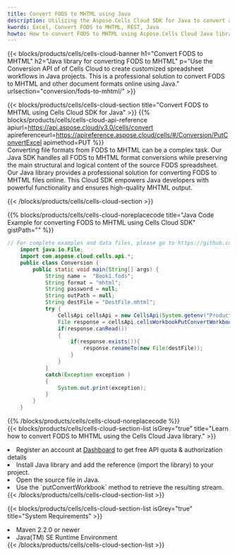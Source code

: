 ```yaml
---
title: Convert FODS to MHTML using Java 
description: Utilizing the Aspose.Cells Cloud SDK for Java to convert a FODS format file to a MHTML format file. 
kwords: Excel, Convert FODS to MHTML, REST, Java
howto: How to convert FODS to MHTML using Aspose.Cells Cloud Java library.
---
```



{{< blocks/products/cells/cells-cloud-banner h1="Convert FODS to MHTML" h2="Java library for converting FODS to MHTML" p="Use the Conversion API of of Cells Cloud to create customized spreadsheet workflows in Java projects. This is a professional solution to convert FODS to MHTML and other document formats online using Java." urlsection="conversion/fods-to-mhtml/" >}}

{{< blocks/products/cells/cells-cloud-section  title="Convert FODS to MHTML using Cells Cloud SDK for Java" >}}
{{% blocks/products/cells/cells-cloud-api-reference  apiurl=https://api.aspose.cloud/v3.0/cells/convert  apireferenceurl=https://apireference.aspose.cloud/cells/#/Conversion/PutConvertExcel  apimethod=PUT %}}
<br/>
Converting file formats from FODS to MHTML can be a complex task. Our Java SDK handles all FODS to MHTML format conversions while preserving the main structural and logical content of the source FODS spreadsheet. Our Java library provides a professional solution for converting FODS to MHTML files online. This Cloud SDK empowers Java developers with powerful functionality and ensures high-quality MHTML output.

{{< /blocks/products/cells/cells-cloud-section >}}

{{% blocks/products/cells/cells-cloud-noreplacecode title="Java Code Example for converting FODS to MHTML using Cells Cloud SDK" gistPath="" %}}
 
```java
// For complete examples and data files, please go to https://github.com/aspose-cells-cloud/aspose-cells-cloud-java/
    import java.io.File;
    import com.aspose.cloud.cells.api.*;
    public class Conversion {
        public static void main(String[] args) {
            String name =  "Book1.fods";
            String format = "mhtml";
            String password = null;
            String outPath = null;
            String destFile = "DestFile.mhtml";
            try {
                CellsApi cellsApi = new CellsApi(System.getenv("ProductClientId"), System.getenv("ProductClientSecret"));
                File response = cellsApi.cellsWorkbookPutConvertWorkbook(new File(name), format, password, outPath, null,null);            
                if(response.canRead())
                {
                    if(response.exists()){
                        response.renameTo(new File(destFile));
                    }                
                }
            }
            catch(Exception exception )
            {
                System.out.print(exception);
            }
        }
    }
```
 
{{% /blocks/products/cells/cells-cloud-noreplacecode  %}}
<br/>
{{< blocks/products/cells/cells-cloud-section-list isGrey="true"  title="Learn how to convert FODS to MHTML using the Cells Cloud Java library." >}}
<li>Register an account at <a href="https://dashboard.aspose.cloud/">Dashboard</a> to get free API quota & authorization details</li>
<li>Install Java library and add the reference (import the library) to your project.</li>
<li>Open the source file in Java.</li>
<li>Use the `putConvertWorkbook` method to retrieve the resulting stream.</li>
{{< /blocks/products/cells/cells-cloud-section-list >}}

{{< blocks/products/cells/cells-cloud-section-list isGrey="true"  title="System Requirements" >}}
<li>Maven 2.2.0 or newer</li>
<li>Java(TM) SE Runtime Environment</li>
{{< /blocks/products/cells/cells-cloud-section-list >}}
